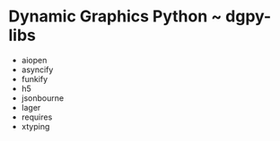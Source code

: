 # Dynamic Graphics Python ~ dgpy-libs

 - aiopen
 - asyncify
 - funkify
 - h5
 - jsonbourne
 - lager
 - requires
 - xtyping
